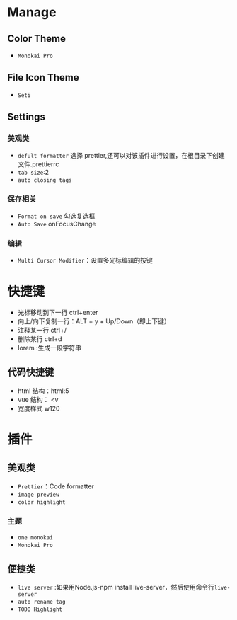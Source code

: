 # Manage

## Color Theme
- `Monokai Pro`

## File Icon Theme
- `Seti`

## Settings

### 美观类
- `defult formatter` 选择 prettier,还可以对该插件进行设置，在根目录下创建文件.prettierrc
- `tab size`:2
- `auto closing tags`


### 保存相关

- `Format on save` 勾选复选框
- `Auto Save` onFocusChange

### 编辑
- `Multi Cursor Modifier`：设置多光标编辑的按键
# 快捷键

- 光标移动到下一行 ctrl+enter
- 向上/向下复制一行：ALT + y + Up/Down（即上下键）
- 注释某一行 ctrl+/
- 删除某行 ctrl+d
- lorem :生成一段字符串

## 代码快捷键

- html 结构：html:5
- vue 结构： <v
- 宽度样式 w120

# 插件

## 美观类

- `Prettier`：Code formatter
- `image preview`
- `color highlight`

### 主题
- `one monokai`
- `Monokai Pro`

## 便捷类

- `live server` :如果用Node.js-npm install live-server，然后使用命令行`live-server`
- `auto rename tag`
- `TODO Highlight`
